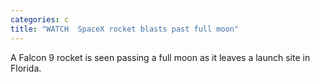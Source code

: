 ```yaml
---
categories: c
title: "WATCH  SpaceX rocket blasts past full moon"
---
```

A Falcon 9 rocket is seen passing a full moon as it leaves a launch site in Florida.